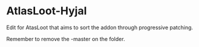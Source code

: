 # AtlasLoot-Hyjal
Edit for AtasLoot that aims to sort the addon through progressive patching.

Remember to remove the -master on the folder.

